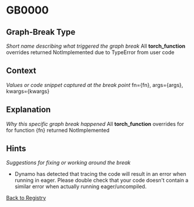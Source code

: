 # GB0000

## Graph-Break Type
*Short name describing what triggered the graph break*
All __torch_function__ overrides returned NotImplemented due to TypeError from user code

## Context
*Values or code snippet captured at the break point*
fn={fn}, args={args}, kwargs={kwargs}

## Explanation
*Why this specific graph break happened*
All __torch_function__ overrides for for function {fn} returned NotImplemented

## Hints
*Suggestions for fixing or working around the break*
- Dynamo has detected that tracing the code will result in an error when running in eager. Please double check that your code doesn't contain a similar error when actually running eager/uncompiled.



[Back to Registry](../index.md)
